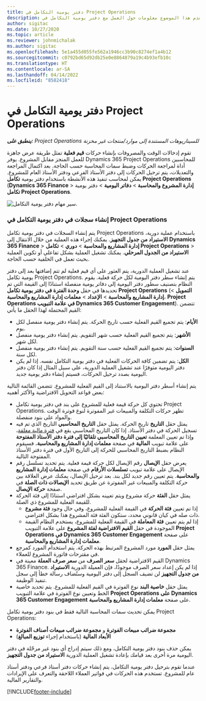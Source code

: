 ```yaml
---
title: دفتر يومية التكامل في Project Operations
description: يقدم هذا الموضوع معلومات حول العمل مع دفتر يومية التكامل في Project Operations.
author: sigitac
ms.date: 10/27/2020
ms.topic: article
ms.reviewer: johnmichalak
ms.author: sigitac
ms.openlocfilehash: 5e1a455d055fe562a1946cc3b90c8274ef1a4b12
ms.sourcegitcommit: c0792bd65d92db25e0e8864879a19c4b93efb10c
ms.translationtype: HT
ms.contentlocale: ar-SA
ms.lasthandoff: 04/14/2022
ms.locfileid: "8582418"
---
```

# <a name="integration-journal-in-project-operations"></a>دفتر يومية التكامل في Project Operations

_**ينطبق على:** Project Operations للسيناريوهات المستندة إلى موارد/منتجات غير مخزنة‬_

تقوم إدخالات الوقت والمصروفات بإنشاء حركات **قيم فعلية** تمثل طريقة عرض جاهزة للعمل المنجز مقابل المشروع. يوفر Dynamics 365 Project Operations للمحاسبين أداة لمراجعة الحركات وضبط سمات المحاسبة حسب الحاجة. بعد اكتمال المراجعة والتعديلات، يتم ترحيل الحركات إلى دفتر الأستاذ الفرعي ودفتر الأستاذ العام للمشروع. يمكن لمحاسب تنفيذ هذه الأنشطة باستخدام دفتر يومية **تكامل Project Operations** (**Dynamics 365 Finance** > **إدارة المشروع والمحاسبة** > **دفاتر اليومية** > دفتر يومية **تكامل Project Operations**.

![سير مهام دفتر يومية التكامل.](./media/IntegrationJournal.png)

### <a name="create-records-in-the-project-operations-integration-journal"></a>إنشاء سجلات في دفتر يومية التكامل في Project Operations

يتم إنشاء السجلات في دفتر يومية تكامل Project Operations باستخدام عملية دورية، **الاستيراد من جدول التجهيز**. يمكنك إجراء هذه العملية من خلال الانتقال إلى **Dynamics 365 Finance** > **إدارة المشاريع والمحاسبة** > **دوري** > **تكامل Project Operations** > **الاستيراد من الجدول المرحلي**. يمكنك تشغيل العملية بشكل تفاعلي أو تكوين العملية بحيث تعمل في الخلفية حسب الحاجة.

عند تشغيل العملية الدورية، يتم العثور على أي قيم فعلية لم تتم إضافتها بعد إلى دفتر يومية تكامل Project Operations. يتم إنشاء سطر دفتر اليومية لكل حركة فعلية.
يقوم النظام بتصنيف سطور دفتر اليومية إلى دفاتر يومية منفصلة استنادًا إلى القيمة التي تم تحديدها في حقل **وحدة الفترة في دفتر يومية تكامل Project Operations** (**التمويل** > **إدارة المشاريع والمحاسبة** > **الإعداد** > **معلمات إدارة المشاريع والمحاسبة**، **Project Operations في علامة التبويب Dynamics 365 Customer Engagement**). تتضمن القيم المحتملة لهذا الحقل ما يأتي:

  - **الأيام**: يتم تجميع القيم الفعلية حسب تاريخ الحركة. يتم إنشاء دفتر يومية منفصل لكل يوم.
  - **الأشهر**: يتم تجميع القيم الفعلية حسب شهر التقويم. يتم إنشاء دفتر يومية منفصل لكل شهر.
  - **السنوات**: يتم تجميع القيم الفعلية حسب سنة التقويم. يتم إنشاء دفتر يومية منفصل لكل سنة.
  - **الكل**: يتم تضمين كافة الحركات الفعلية في دفتر يومية التكامل نفسه. إذا لم يكن دفتر اليومية متوفرًا عند تشغيل العملية الدورية، على سبيل المثال إذا كان دفتر اليومية بصدد ترحيل الحركات، فسيتم إنشاء دفتر يومية جديد.

يتم إنشاء أسطر دفتر اليومية بالاستناد إلى القيم الفعلية للمشروع. تتضمن القائمة التالية بعض قواعد التحويل الافتراضية والأكثر أهميه:

  - تحتوي كل حركة قيمة فعلية للمشروع على بند في دفتر يومية تكامل Project Operations. تظهر حركات التكلفة والمبيعات غير المفوترة لنوع فوترة الوقت والمواد على بنود منفصلة.
  - يمثل حقل **التاريخ** تاريخ الحركة. يمثل حقل **التاريخ المحاسبي** التاريخ الذي تم فيه تسجيل الحركة في دفتر الأستاذ. إذا كان التاريخ المحاسبي يقع في [فترة مالية مغلقة](/dynamics365/finance/general-ledger/close-general-ledger-at-period-end)، وإذا تم تعيين المعلمة **تعيين التاريخ المحاسبي تلقائيًا إلى فترة دفتر الأستاذ المفتوحة** على علامة تبويب **المالية** في صفحة **معلمات إدارة المشاريع والمحاسبة**، فسيقوم النظام بضبط التاريخ المحاسبي للحركة إلى التاريخ الأول في فترة دفتر الأستاذ المفتوحة التالية.
  - يعرض حقل **الإيصال** رقم الإيصال لكل حركة قيمة فعلية. يتم تحديد تسلسل رقم الإيصال على علامة تبويب **تسلسلات الأرقام** في صفحة **معلمات إدارة المشاريع والمحاسبة**. يتم تعيين رقم جديد لكل بند. بعد ترحيل الإيصال، يمكنك عرض العلاقة بين حركة التكلفة والمبيعات غير المفوترة عن طريق تحديد **الإيصالات ذات الصلة** في صفحة **حركة الإيصال**.
  - يمثل حقل **الفئة** حركة مشروع ويتم تعيينه بشكل افتراضي استنادًا إلى فئة الحركة للقيمة الفعلية للمشروع ذي الصلة.
    - إذا تم تعيين **فئة الحركة** في القيمة الفعلية للمشروع، وفي حال وجود **فئة مشروع** ذات صله في كيان قانوني محدد، ستكون الفئة فئة المشروع هذا بشكل افتراضي.
    - إذا لم يتم تعيين **فئة المعاملة** في القيمة الفعلية للمشروع، يستخدم النظام القيمة الموجودة في حقل **القيم الافتراضية لفئة المشروع** على علامة التبويب **Project Operations في Dynamics 365 Customer Engagement** على صفحة **معلمات إدارة المشاريع والمحاسبة**.
  - يمثل حقل **المورد** مورد المشروع المرتبط بهذه الحركة. يتم استخدام المورد كمرجع في مقترحات فاتورة المشروع للعملاء.
  - القيم الافتراضية لحقل **سعر الصرف** من **سعر صرف العملة** معينة في Dynamics 365 Finance. إذا لم يكن إعداد سعر الصرف موجودًا، فإن العميلة الدورية **الاستيراد من جدول التجهيز** لن تضيف السجل إلى دفتر اليومية وستُضاف رسالة خطأ إلى سجل تنفيذ الوظيفة.
  - يمثل حقل **خاصية البند** نوع الفوترة في القيم الفعلية للمشروع. يتم تحديد خاصية الخط وتعيين نوع الفوترة في علامة التبويب **Project Operations على Dynamics 365 Customer Engagement** على صفحة **معلمات إدارة المشاريع والمحاسبة**.

يمكن تحديث سمات المحاسبة التالية فقط في بنود دفتر يومية تكامل Project Operations:

- **مجموعة ضرائب مبيعات الفوترة** و **مجموعة ضرائب مبيعات أصناف الفوترة**
- **الأبعاد المالية** (باستخدام إجراء **توزيع المبالغ**)

يمكن حذف بنود دفتر يومية التكامل، ومع ذلك سيتم إدراج أي بنود غير مرحّلة في دفتر اليومية مرة أخرى بعد قيامك بإعادة تشغيل العملية الدورية **الاستيراد من جدول التجهيز**.

عندما تقوم بترحيل دفتر يومية التكامل، يتم إنشاء حركات دفتر أستاذ فرعي ودفتر أستاذ عام للمشروع. تستخدم هذه الحركات في فواتير العملاء اللاحقة والتعرف على الإيرادات والتقارير المالية.


[!INCLUDE[footer-include](../includes/footer-banner.md)]

